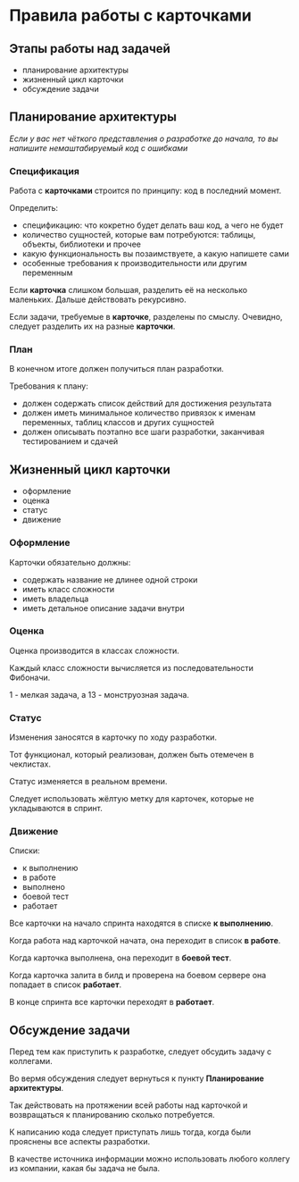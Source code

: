 # Правила работы с карточками

## Этапы работы над задачей

* планирование архитектуры
* жизненный цикл карточки
* обсуждение задачи

## Планирование архитектуры

*Если у вас нет чёткого представления о разработке до начала, то вы напишите немаштабируемый код с ошибками*

### Спецификация

Работа с **карточками** строится по принципу: код в последний момент.

Определить:
* спецификацию: что кокретно будет делать ваш код, а чего не будет
* количество сущностей, которые вам потребуются: таблицы, объекты, библиотеки и прочее
* какую функциональность вы позаимствуете, а какую напишете сами
* особенные требования к производительности или другим переменным

Если **карточка** слишком большая, разделить её на несколько маленьких. 
Дальше действовать рекурсивно.

Если задачи, требуемые в **карточке**, разделены по смыслу. 
Очевидно, следует разделить их на разные **карточки**.

### План 

В конечном итоге должен получиться план разработки.

Требования к плану:
* должен содержать список действий для достижения результата
* должен иметь минимальное количество привязок к именам переменных, таблиц классов и других сущностей
* должен описывать поэтапно все шаги разработки, заканчивая тестированием и сдачей

## Жизненный цикл карточки

* оформление
* оценка
* статус
* движение

### Оформление

Карточки обязательно должны:
* содержать название не длинее одной строки
* иметь класс сложности
* иметь владельца
* иметь детальное описание задачи внутри

### Оценка

Оценка производится в классах сложности.

Каждый класс сложности вычисляется из последовательности Фибоначи.

1 - мелкая задача, а 13 - монструозная задача.

### Статус

Изменения заносятся в карточку по ходу разработки.

Тот функционал, который реализован, должен быть отемечен в чеклистах.

Статус изменяется в реальном времени.

Следует использовать жёлтую метку для карточек, которые не укладываются в спринт.

### Движение

Списки:
* к выполнению
* в работе
* выполнено
* боевой тест
* работает

Все карточки на начало спринта находятся в списке **к выполнению**.

Когда работа над карточкой начата, она переходит в список **в работе**.

Когда карточка выполнена, она переходит в **боевой тест**.

Когда карточка залита в билд и проверена на боевом сервере она попадает в список **работает**.

В конце спринта все карточки переходят в **работает**.

## Обсуждение задачи

Перед тем как приступить к разработке, следует обсудить задачу с коллегами.

Во вермя обсуждения следует вернуться к пункту **Планирование архитектуры**.

Так действовать на протяжении всей работы над карточкой и возвращаться к планированию сколько потребуется.

К написанию кода следует приступать лишь тогда, когда были прояснены все аспекты разработки.

В качестве источника информации можно использовать любого коллегу из компании, какая бы задача не была.